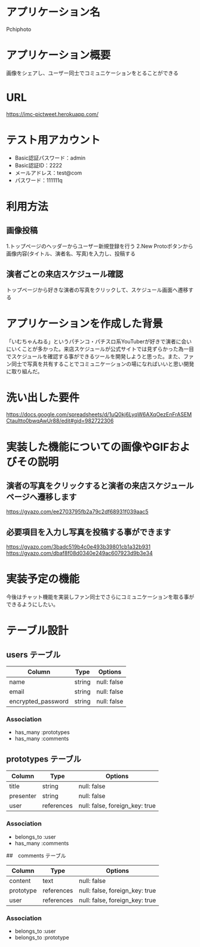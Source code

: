 # アプリケーション名
 Pchiphoto

# アプリケーション概要
画像をシェアし、ユーザー同士でコミュニケーションをとることができる

# URL
https://imc-pictweet.herokuapp.com/

# テスト用アカウント
- Basic認証パスワード：admin
- Basic認証ID：2222
- メールアドレス：test@com
- パスワード：111111q

# 利用方法

## 画像投稿
1.トップページのヘッダーからユーザー新規登録を行う
2.New Protoボタンから画像内容(タイトル、演者名、写真)を入力し、投稿する

## 演者ごとの来店スケジュール確認
トップページから好きな演者の写真をクリックして、スケジュール画面へ遷移する

# アプリケーションを作成した背景
「いむちゃんねる」というパチンコ・パチスロ系YouTuberが好きで演者に会いにいくことが多かった。来店スケジュールが公式サイトでは見ずらかった為一目でスケジュールを確認する事ができるツールを開発しようと思った。また、ファン同士で写真を共有することでコミュニケーションの場になればいいと思い開発に取り組んだ。

# 洗い出した要件
https://docs.google.com/spreadsheets/d/1uQ0kj6LyqW6AXqOezEnFrASEMCtaultto0bwqAwUr88/edit#gid=982722306

# 実装した機能についての画像やGIFおよびその説明

## 演者の写真をクリックすると演者の来店スケジュールページへ遷移します
https://gyazo.com/ee2703795fb2a79c2df68931f039aac5

## 必要項目を入力し写真を投稿する事ができます
https://gyazo.com/3badc519b4c0e493b39801cb1a32b931
https://gyazo.com/dbaf8f08d0340e249ac607923d9b3e34

# 実装予定の機能
今後はチャット機能を実装しファン同士でさらにコミュニケーションを取る事ができるようにしたい。

# テーブル設計

## users テーブル

| Column             | Type   | Options     |
| ------------------ | ------ | ----------- |
| name               | string | null: false |
| email              | string | null: false |
| encrypted_password | string | null: false |

### Association

- has_many :prototypes
- has_many :comments

## prototypes テーブル

| Column     | Type         | Options                        |
| ---------- | ------------ | ------------------------------ |
| title      | string       | null: false                    |
| presenter  | string       | null: false                    |
| user       | references   | null: false, foreign_key: true |

### Association

- belongs_to :user
- has_many :comments

##　comments テーブル

| Column    | Type       | Options                        |
| --------- | ---------- | ------------------------------ |
| content   | text       | null: false                    |
| prototype | references | null: false, foreign_key: true |
| user      | references | null: false, foreign_key: true |

### Association

- belongs_to :user
- belongs_to :prototype

